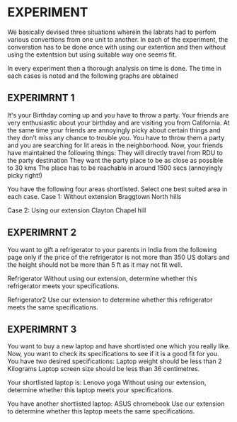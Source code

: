 # EXPERIMENT

We basically devised three situations wherein the labrats had to perfom various convertions from one unit to another.
In each of the experiment, the converstion has to be done once with using our extention and then without using the extentsion 
but using suitable way one seems fit.

In every experiment then a thorough analysis on time is done. The time in each cases is noted and the following graphs are obtained


## EXPERIMRNT 1

It's your Birthday coming up and you have to throw a party. Your friends are very enthusiastic about your birthday and are visiting you from California. At the same time your friends are annoyingly picky about certain things and they don’t miss any chance to trouble you. You have to throw them a party and you are searching for lit areas in the neighborhood. Now, your friends have maintained the following things:
They will directly travel from RDU to the party destination
They want the party place to be as close as possible to 30 kms
The place has to be reachable in around 1500 secs (annoyingly picky right!)

You have the following four areas shortlisted. Select one best suited area in each case.
Case 1: Without extension
Braggtown
North hills

Case 2: Using our extension
Clayton
Chapel hill


## EXPERIMRNT 2

You want to gift a refrigerator to your parents in India from the following page only if the price of the refrigerator is not more than 350 US dollars and the height should not be more than 5 ft as it may not fit well.

Refrigerator
Without using our extension, determine whether this refrigerator meets your specifications.

Refrigerator2
Use our extension to determine whether this refrigerator meets the same specifications.


## EXPERIMRNT 3

You want to buy a new laptop and have shortlisted one which you really like. Now, you want to check its specifications to see if it is a good fit for you. You have two desired specifications:
Laptop weight should be less than 2 Kilograms
Laptop screen size should be less than 36 centimetres.

Your shortlisted laptop is: Lenovo yoga
Without using our extension, determine whether this laptop meets your specifications.

You have another shortlisted laptop: ASUS chromebook
Use our extension to determine whether this laptop meets the same specifications.
